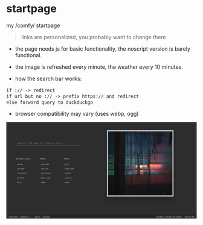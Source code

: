 # startpage

my /comfy/ startpage

> links are personalized, you probably want to change them

* the page needs js for basic functionality, the noscript version is
  barely functional.

* the image is refreshed every minute, the weather every 10 minutes.

* how the search bar works:
```
if :// -> redirect
if url but no :// -> prefix https:// and redirect
else forward query to duckduckgo
```

* browser compatibility may vary (uses webp, ogg)


<img src="screenshot.png" alt="screenshot"/>
